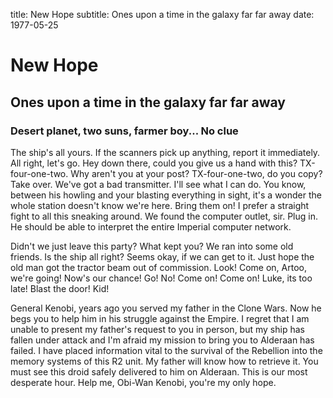 title: New Hope
subtitle: Ones upon a time in the galaxy far far away
date: 1977-05-25


# New Hope

## Ones upon a time in the galaxy far far away

### Desert planet, two suns, farmer boy... No clue

The ship's all yours. If the scanners pick up anything, report it immediately. All right, let's go. Hey down there, could you give us a hand with this? TX-four-one-two. Why aren't you at your post? TX-four-one-two, do you copy? Take over. We've got a bad transmitter. I'll see what I can do. You know, between his howling and your blasting everything in sight, it's a wonder the whole station doesn't know we're here. Bring them on! I prefer a straight fight to all this sneaking around. We found the computer outlet, sir. Plug in. He should be able to interpret the entire Imperial computer network.

Didn't we just leave this party? What kept you? We ran into some old friends. Is the ship all right? Seems okay, if we can get to it. Just hope the old man got the tractor beam out of commission. Look! Come on, Artoo, we're going! Now's our chance! Go! No! Come on! Come on! Luke, its too late! Blast the door! Kid!

General Kenobi, years ago you served my father in the Clone Wars. Now he begs you to help him in his struggle against the Empire. I regret that I am unable to present my father's request to you in person, but my ship has fallen under attack and I'm afraid my mission to bring you to Alderaan has failed. I have placed information vital to the survival of the Rebellion into the memory systems of this R2 unit. My father will know how to retrieve it. You must see this droid safely delivered to him on Alderaan. This is our most desperate hour. Help me, Obi-Wan Kenobi, you're my only hope.
